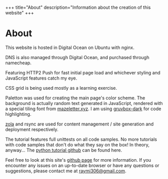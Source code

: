 +++
title="About"
description="Information about the creation of this website"
+++

# About
This website is hosted in Digital Ocean on Ubuntu with nginx.

DNS is also managed through Digital Ocean, and purchased through namecheap.

Featuring HTTP2 Push for fast initial page load and whichever styling and JavaScript features catch my eye.

CSS grid is being used mostly as a learning exercise.

Paletton was used for creating the main page's color scheme.
The background is actually random text generated in JavaScript, rendered with a special tiling font from [mazeletter.xyz](http://mazeletter.xyz).
I am using [gruvbox-dark](https://github.com/morhetz/gruvbox) for code highlighting.

[zola](https://www.getzola.org/) and rsync are used for content management / site generation and deployment respectively.

The tutorial features full unittests on all code samples.
No more tutorials with code samples that don't do what they say on the box! In theory, anyway...
The [python tutorial github](https://github.com/Raymi306/python-tutorial) can be found here.

Feel free to look at this site's [github page](https://github.com/Raymi306/personal-site) for more information.
If you encounter any issues on an up-to-date browser or have any questions or suggestions, please contact me at [raymi306@gmail.com](mailto:raymi306@gmail.com).

